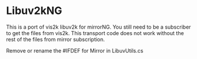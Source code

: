# Libuv2kNG

This is a port of vis2k libuv2k for mirrorNG. You still need to be a subscriber to get the files from vis2k. This transport code does not work without the rest of the files from mirror subscription.

Remove or rename the #IFDEF for Mirror in LibuvUtils.cs

